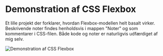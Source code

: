 # Demonstration af CSS Flexbox

Et lille projekt der forklarer, hvordan Flexbox-modellen helt basalt virker. Beskrivende noter findes henholdsvis i mappen "Noter" og som kommentarer i CSS-filen. Både kode og noter er naturligvis udfærdiget af mig selv.

![Demonstration af CSS Flexbox](https://i.imgur.com/9l8C4MI.png)
